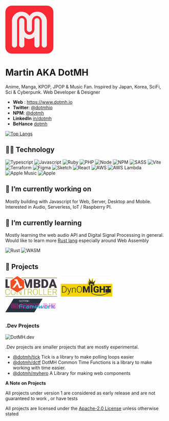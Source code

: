 [![DotMH](https://github.com/dotmh/dotmh/raw/master/logo.png)](https://www.dotmh.io)

Martin AKA DotMH
================

Anime, Manga, KPOP, JPOP & Music Fan. Inspired by Japan, Korea, SciFi, Sci & Cyberpunk. Web Developer & Designer

- __Web__ : <https://www.dotmh.io>
- __Twitter__: [@dotmhio](https://www.twitter.com/dotmhio)
- __NPM__: [@dotmh](https://www.npmjs.com/dotmh)
- __LinkedIn__ [in/dotmh](https://www.linkedin.com/in/dotmh/)
- __BeHance__ [dotmh](https://www.behance.net/dotmh)

[![Top Langs](https://github-readme-stats.vercel.app/api/top-langs/?username=dotmh&theme=tokyonight)](https://github.com/anuraghazra/github-readme-stats)

👨‍💻 Technology
-------------
![Typescript](https://img.shields.io/badge/TypeScript-3178C6.svg?style=for-the-badge&logo=TypeScript&logoColor=white)
![Javascript](https://img.shields.io/badge/JavaScript-F7DF1E.svg?style=for-the-badge&logo=JavaScript&logoColor=black)
![Ruby](https://img.shields.io/badge/Ruby-CC342D.svg?style=for-the-badge&logo=Ruby&logoColor=white)
![PHP](https://img.shields.io/badge/PHP-777BB4.svg?style=for-the-badge&logo=PHP&logoColor=white)
![Node](https://img.shields.io/badge/Node.js-339933.svg?style=for-the-badge&logo=nodedotjs&logoColor=white)
![NPM](https://img.shields.io/badge/npm-CB3837.svg?style=for-the-badge&logo=npm&logoColor=white)
![SASS](https://img.shields.io/badge/Sass-CC6699.svg?style=for-the-badge&logo=Sass&logoColor=white)
![Vite](https://img.shields.io/badge/Vite-646CFF.svg?style=for-the-badge&logo=Vite&logoColor=white)
![Terraform](https://img.shields.io/badge/Terraform-7B42BC.svg?style=for-the-badge&logo=Terraform&logoColor=white)
![Figma](https://img.shields.io/badge/Figma-F24E1E.svg?style=for-the-badge&logo=Figma&logoColor=white)
![Sketch](https://img.shields.io/badge/Sketch-F7B500.svg?style=for-the-badge&logo=Sketch&logoColor=black)
![React](https://img.shields.io/badge/React-61DAFB.svg?style=for-the-badge&logo=React&logoColor=black)
![AWS](https://img.shields.io/badge/Amazon%20AWS-232F3E.svg?style=for-the-badge&logo=Amazon-AWS&logoColor=white)
![AWS Lambda](https://img.shields.io/badge/AWS%20Lambda-FF9900.svg?style=for-the-badge&logo=AWS-Lambda&logoColor=white)
![Apple Music](https://img.shields.io/badge/Apple%20Music-FA243C.svg?style=for-the-badge&logo=Apple-Music&logoColor=white)
![Apple](https://img.shields.io/badge/Apple-000000.svg?style=for-the-badge&logo=Apple&logoColor=white)

🔭 I’m currently working on
----------------------------

Mostly building with Javascript for Web, Server, Desktop and Mobile. 
Interested in Audio, Serverless, IoT / Raspberry PI. 

🌱 I’m currently learning
--------------------------

Mostly learning the web audio API and Digital Signal Processing in general.
Would like to learn more [Rust lang](https://www.rust-lang.org) especially around Web Assembly

![Rust](https://img.shields.io/badge/Rust-000000.svg?style=for-the-badge&logo=Rust&logoColor=white)
![WASM](https://img.shields.io/badge/WebAssembly-654FF0.svg?style=for-the-badge&logo=WebAssembly&logoColor=white)


💽 Projects
-----------

<a href="https://github.com/dotmh/lambda-controller"><img src="https://raw.githubusercontent.com/dotmh/lambda-controller/master/logo.svg" alt="Lambda Controller" width="32%"></a> &nbsp;
<a href="https://github.com/dotmh/dyn-o-might"><img src="https://github.com/dotmh/dyn-o-might/raw/master/logo.svg?sanitize=true" width="32%" alt="Dyn-O-Might"></a> &nbsp;
<a href="https://github.com/dotmh/ghostline"><img src="https://github.com/dotmh/ghostline/raw/master/Logo.svg" width="32%" alt="Ghostline"></a>

### .Dev Projects
![DotMH.dev](https://content.dotmh.io/dev/dev.svg)

.Dev projects are smaller projects that are mostly experimental. 

- [@dotmh/tick](https://github.com/dotmh/tick) Tick is a library to make polling loops easier 
- [@dotmh/dctf](https://github.com/dotmh/dctf) DotMH Common Time Functions is a library to make working with time easier. 
- [@dotmh/myhero](https://github.com/dotmh/MyHero) A Library for making web components

__A Note on Projects__

All projects under version 1 are considered as early release and are not guaranteed to work , or have tests

All projects are licensed under the [Apache-2.0 License](https://www.apache.org/licenses/LICENSE-2.0) unless otherwise stated


